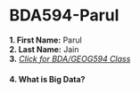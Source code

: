 # BDA594-Parul

**1. First Name:** Parul<br/>
**2. Last Name:** Jain<br/>
**3.** *[Click for BDA/GEOG594 Class](https://sdsu.instructure.com/courses/79732)*
#### 4. What is Big Data?

